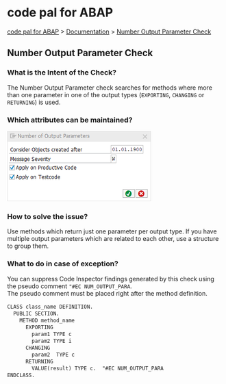 # code pal for ABAP

[code pal for ABAP](../../README.md) > [Documentation](../check_documentation.md) > [Number Output Parameter Check](number-output-parameter.md)

## Number Output Parameter Check

### What is the Intent of the Check?

The Number Output Parameter check searches for methods where more than one parameter in one of the output types (`EXPORTING`, `CHANGING` or `RETURNING`) is used.

### Which attributes can be maintained?

![Attributes](./imgs/number_of_output_parameters.png)

### How to solve the issue?

Use methods which return just one parameter per output type. If you have multiple output parameters which are related to each other, use a structure to group them.

### What to do in case of exception?

You can suppress Code Inspector findings generated by this check using the pseudo comment `"#EC NUM_OUTPUT_PARA`.  
The pseudo comment must be placed right after the method definition.

```abap
CLASS class_name DEFINITION.
  PUBLIC SECTION.
    METHOD method_name
      EXPORTING
        param1 TYPE c
        param2 TYPE i
      CHANGING
        param2  TYPE c
      RETURNING
        VALUE(result) TYPE c.  "#EC NUM_OUTPUT_PARA
ENDCLASS.
```
